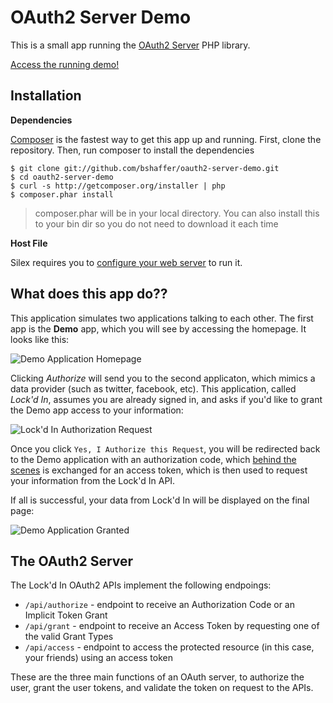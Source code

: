 OAuth2 Server Demo
==================

This is a small app running the [OAuth2 Server](https://github.com/bshaffer/oauth2-server-php) PHP library.

[Access the running demo!](http://brentertainment.com/oauth2/)

Installation
------------

**Dependencies**

[Composer](http://getcomposer.org/) is the fastest way to get this app up and running.  First, clone the repository.
Then, run composer to install the dependencies

    $ git clone git://github.com/bshaffer/oauth2-server-demo.git
    $ cd oauth2-server-demo
    $ curl -s http://getcomposer.org/installer | php
    $ composer.phar install

> composer.phar will be in your local directory.  You can also install this to your bin dir so you do not need to download it each time

**Host File**

Silex requires you to [configure your web server](http://silex.sensiolabs.org/doc/web_servers.html) to run it.

What does this app do??
-----------------------

This application simulates two applications talking to each other. The first app is the **Demo** app, which you will see
by accessing the homepage.  It looks like this:

![Demo Application Homepage](http://brentertainment.com/other/screenshots/demoapp-authorize.png)

Clicking *Authorize* will send you to the second applicaton, which mimics a data provider (such as twitter, facebook, etc).
This application, called *Lock'd In*, assumes you are already signed in, and asks if you'd like to grant the Demo app access
to your information:

![Lock'd In Authorization Request](http://brentertainment.com/other/screenshots/lockdin-authorize.png)

Once you click `Yes, I Authorize this Request`, you will be redirected back to the Demo application with an authorization
code, which [behind the scenes](https://github.com/bshaffer/oauth2-server-demo/blob/master/src/Demo/DemoControllerProvider.php)
is exchanged for an access token, which is then used to request your information from the Lock'd In API.

If all is successful, your data from Lock'd In will be displayed on the final page:

![Demo Application Granted](http://brentertainment.com/other/screenshots/demoapp-granted.png)

The OAuth2 Server
-----------------

The Lock'd In OAuth2 APIs implement the following endpoings:

   * `/api/authorize` - endpoint to receive an Authorization Code or an Implicit Token Grant
   * `/api/grant`     - endpoint to receive an Access Token by requesting one of the valid Grant Types
   * `/api/access`    - endpoint to access the protected resource (in this case, your friends) using an access token

These are the three main functions of an OAuth server, to authorize the user, grant the user tokens, and validate the token on
request to the APIs.

